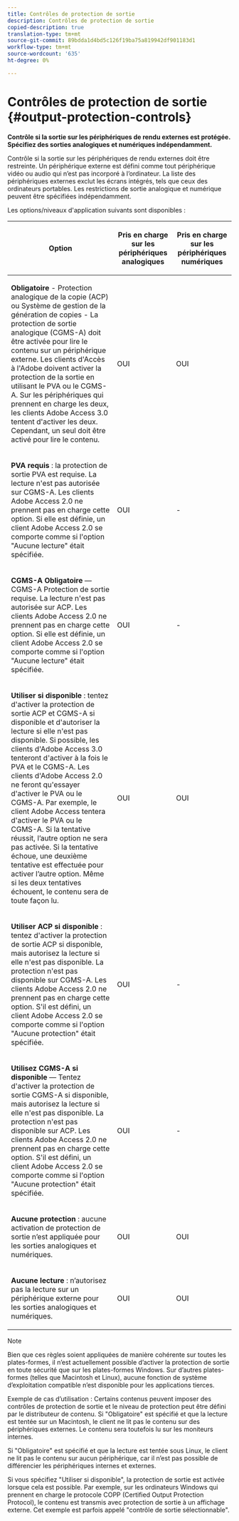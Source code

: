 ```yaml
---
title: Contrôles de protection de sortie
description: Contrôles de protection de sortie
copied-description: true
translation-type: tm+mt
source-git-commit: 89bdda1d4bd5c126f19ba75a819942df901183d1
workflow-type: tm+mt
source-wordcount: '635'
ht-degree: 0%

---
```



# Contrôles de protection de sortie {#output-protection-controls}

**Contrôle si la sortie sur les périphériques de rendu externes est protégée. Spécifiez des sorties analogiques et numériques indépendamment.**

Contrôle si la sortie sur les périphériques de rendu externes doit être restreinte. Un périphérique externe est défini comme tout périphérique vidéo ou audio qui n’est pas incorporé à l’ordinateur. La liste des périphériques externes exclut les écrans intégrés, tels que ceux des ordinateurs portables. Les restrictions de sortie analogique et numérique peuvent être spécifiées indépendamment.

Les options/niveaux d&#39;application suivants sont disponibles :

<table frame="all" colsep="0" rowsep="1" id="adobetable_fvw_5fx_n4"> 
 <thead class="- topic/thead "> 
  <tr rowsep="1" class="- topic/row "> 
   <th colname="1" class="- topic/entry entry"> <p class="- topic/p ">Option </p> </th> 
   <th colname="2" class="- topic/entry entry"> <p class="- topic/p ">Pris en charge sur les périphériques analogiques </p> </th> 
   <th colname="3" class="- topic/entry entry"> <p class="- topic/p ">Pris en charge sur les périphériques numériques </p> </th> 
  </tr> 
 </thead>
 <tbody class="- topic/tbody "> 
  <tr rowsep="1" class="- topic/row "> 
   <td colname="1" class="- topic/entry "> <p class="- topic/p "><b class="+ topic/ph hi-d/b ">Obligatoire</b>  - Protection analogique de la copie (ACP) ou Système de gestion de la génération de copies - La protection de sortie analogique (CGMS-A) doit être activée pour lire le contenu sur un périphérique externe. Les clients d'Accès à l'Adobe doivent activer la protection de la sortie en utilisant le PVA ou le CGMS-A. Sur les périphériques qui prennent en charge les deux, les clients Adobe Access 3.0 tentent d'activer les deux. Cependant, un seul doit être activé pour lire le contenu. </p> </td> 
   <td colname="2" class="- topic/entry "> <p class="- topic/p ">OUI </p> </td> 
   <td colname="3" class="- topic/entry "> <p class="- topic/p ">OUI </p> </td> 
  </tr> 
  <tr rowsep="1" class="- topic/row "> 
   <td colname="1" class="- topic/entry "> <p class="- topic/p "><b class="+ topic/ph hi-d/b ">PVA requis</b>  : la protection de sortie PVA est requise. La lecture n'est pas autorisée sur CGMS-A. Les clients Adobe Access 2.0 ne prennent pas en charge cette option. Si elle est définie, un client Adobe Access 2.0 se comporte comme si l'option "Aucune lecture" était spécifiée. </p> </td> 
   <td colname="2" class="- topic/entry "> <p class="- topic/p ">OUI </p> </td> 
   <td colname="3" class="- topic/entry "> <p class="- topic/p ">- </p> </td> 
  </tr> 
  <tr rowsep="1" class="- topic/row "> 
   <td colname="1" class="- topic/entry "> <p class="- topic/p "><b class="+ topic/ph hi-d/b ">CGMS-A Obligatoire</b> — CGMS-A Protection de sortie requise. La lecture n'est pas autorisée sur ACP. Les clients Adobe Access 2.0 ne prennent pas en charge cette option. Si elle est définie, un client Adobe Access 2.0 se comporte comme si l'option "Aucune lecture" était spécifiée. </p> </td> 
   <td colname="2" class="- topic/entry "> <p class="- topic/p ">OUI </p> </td> 
   <td colname="3" class="- topic/entry "> <p class="- topic/p ">- </p> </td> 
  </tr> 
  <tr rowsep="1" class="- topic/row "> 
   <td colname="1" class="- topic/entry "> <p class="- topic/p "><b class="+ topic/ph hi-d/b ">Utiliser si disponible</b>  : tentez d'activer la protection de sortie ACP et CGMS-A si disponible et d'autoriser la lecture si elle n'est pas disponible. Si possible, les clients d'Adobe Access 3.0 tenteront d'activer à la fois le PVA et le CGMS-A. Les clients d'Adobe Access 2.0 ne feront qu'essayer d'activer le PVA ou le CGMS-A. Par exemple, le client Adobe Access tentera d'activer le PVA ou le CGMS-A. Si la tentative réussit, l’autre option ne sera pas activée. Si la tentative échoue, une deuxième tentative est effectuée pour activer l’autre option. Même si les deux tentatives échouent, le contenu sera de toute façon lu. </p> </td> 
   <td colname="2" class="- topic/entry "> <p class="- topic/p ">OUI </p> </td> 
   <td colname="3" class="- topic/entry "> <p class="- topic/p ">OUI </p> </td> 
  </tr> 
  <tr rowsep="1" class="- topic/row "> 
   <td colname="1" class="- topic/entry "> <p class="- topic/p "><b class="+ topic/ph hi-d/b ">Utiliser ACP si disponible</b>  : tentez d'activer la protection de sortie ACP si disponible, mais autorisez la lecture si elle n'est pas disponible. La protection n'est pas disponible sur CGMS-A. Les clients Adobe Access 2.0 ne prennent pas en charge cette option. S'il est défini, un client Adobe Access 2.0 se comporte comme si l'option "Aucune protection" était spécifiée. </p> </td> 
   <td colname="2" class="- topic/entry "> <p class="- topic/p ">OUI </p> </td> 
   <td colname="3" class="- topic/entry "> <p class="- topic/p ">- </p> </td> 
  </tr> 
  <tr rowsep="1" class="- topic/row "> 
   <td colname="1" class="- topic/entry "> <p class="- topic/p "><b class="+ topic/ph hi-d/b ">Utilisez CGMS-A si disponible  </b>— Tentez d'activer la protection de sortie CGMS-A si disponible, mais autorisez la lecture si elle n'est pas disponible. La protection n'est pas disponible sur ACP. Les clients Adobe Access 2.0 ne prennent pas en charge cette option. S'il est défini, un client Adobe Access 2.0 se comporte comme si l'option "Aucune protection" était spécifiée. </p> </td> 
   <td colname="2" class="- topic/entry "> <p class="- topic/p ">OUI </p> </td> 
   <td colname="3" class="- topic/entry "> <p class="- topic/p ">- </p> </td> 
  </tr> 
  <tr rowsep="1" class="- topic/row "> 
   <td colname="1" class="- topic/entry "> <p class="- topic/p "><b class="+ topic/ph hi-d/b ">Aucune protection</b>  : aucune activation de protection de sortie n’est appliquée pour les sorties analogiques et numériques. </p> </td> 
   <td colname="2" class="- topic/entry "> <p class="- topic/p ">OUI </p> </td> 
   <td colname="3" class="- topic/entry "> <p class="- topic/p ">OUI </p> </td> 
  </tr> 
  <tr rowsep="0" class="- topic/row "> 
   <td colname="1" class="- topic/entry "> <p class="- topic/p "><b class="+ topic/ph hi-d/b ">Aucune lecture</b>  : n’autorisez pas la lecture sur un périphérique externe pour les sorties analogiques et numériques. </p> </td> 
   <td colname="2" class="- topic/entry "> <p class="- topic/p ">OUI </p> </td> 
   <td colname="3" class="- topic/entry "> <p class="- topic/p ">OUI </p> </td> 
  </tr> 
 </tbody> 
</table>

>[!NOTE]
>
>Bien que ces règles soient appliquées de manière cohérente sur toutes les plates-formes, il n’est actuellement possible d’activer la protection de sortie en toute sécurité que sur les plates-formes Windows. Sur d’autres plates-formes (telles que Macintosh et Linux), aucune fonction de système d’exploitation compatible n’est disponible pour les applications tierces.

Exemple de cas d’utilisation : Certains contenus peuvent imposer des contrôles de protection de sortie et le niveau de protection peut être défini par le distributeur de contenu. Si &quot;Obligatoire&quot; est spécifié et que la lecture est tentée sur un Macintosh, le client ne lit pas le contenu sur des périphériques externes. Le contenu sera toutefois lu sur les moniteurs internes.

Si &quot;Obligatoire&quot; est spécifié et que la lecture est tentée sous Linux, le client ne lit pas le contenu sur aucun périphérique, car il n’est pas possible de différencier les périphériques internes et externes.

Si vous spécifiez &quot;Utiliser si disponible&quot;, la protection de sortie est activée lorsque cela est possible. Par exemple, sur les ordinateurs Windows qui prennent en charge le protocole COPP (Certified Output Protection Protocol), le contenu est transmis avec protection de sortie à un affichage externe. Cet exemple est parfois appelé &quot;contrôle de sortie sélectionnable&quot;.
